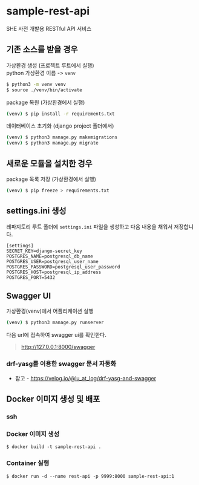 # sample-rest-api

SHE 사전 개발용 RESTful API 서비스

## 기존 소스를 받을 경우

가상환경 생성 (프로젝트 루트에서 실행)  
python 가상환경 이름 -> `venv`

```bash
$ python3 -m venv venv
$ source ./venv/bin/activate
```

package 복원 (가상환경에서 실행)

```bash
(venv) $ pip install -r requirements.txt
```

데이터베이스 초기화 (django project 폴더에서)

```bash
(venv) $ python3 manage.py makemigrations
(venv) $ python3 manage.py migrate
```

## 새로운 모듈을 설치한 경우

package 목록 저장 (가상환경에서 실행)

```bash
(venv) $ pip freeze > requirements.txt
```

## settings.ini 생성

레파지토리 루트 폴더에 `settings.ini` 파일을 생성하고 다음 내용을 채워서 저장합니다.

```
[settings]
SECRET_KEY=django-secret_key
POSTGRES_NAME=postgresql_db_name
POSTGRES_USER=postgresql_user_name
POSTGRES_PASSWORD=postgresql_user_password
POSTGRES_HOST=postgresql_ip_address
POSTGRES_PORT=5432
```

## Swagger UI

가상환경(venv)에서 어플리케이션 실행

```bash
(venv) $ python3 manage.py runserver
```

다음 url에 접속하여 swagger ui를 확인한다.

> http://127.0.0.1:8000/swagger

### drf-yasg를 이용한 swagger 문서 자동화

* 참고 - https://velog.io/@lu_at_log/drf-yasg-and-swagger

## Docker 이미지 생성 및 배포

### ssh

### Docker 이미지 생성

```
$ docker build -t sample-rest-api .
```

### Container 실행

```
$ docker run -d --name rest-api -p 9999:8000 sample-rest-api:1
```